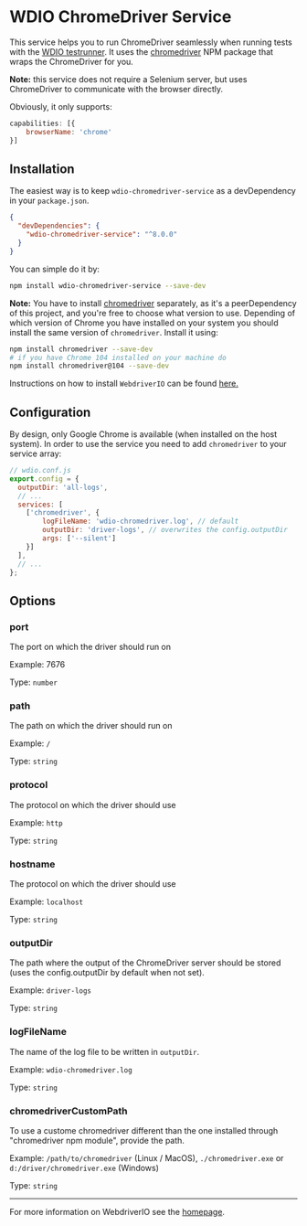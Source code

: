 WDIO ChromeDriver Service
=========================

This service helps you to run ChromeDriver seamlessly when running tests with the [WDIO testrunner](http://webdriver.io/guide/testrunner/gettingstarted.html). It uses the [chromedriver](https://www.npmjs.com/package/chromedriver) NPM package that wraps the ChromeDriver for you.

__Note:__ this service does not require a Selenium server, but uses ChromeDriver to communicate with the browser directly.

Obviously, it only supports:

```js
capabilities: [{
    browserName: 'chrome'
}]
```

## Installation

The easiest way is to keep `wdio-chromedriver-service` as a devDependency in your `package.json`.

```json
{
  "devDependencies": {
    "wdio-chromedriver-service": "^8.0.0"
  }
}
```

You can simple do it by:

```bash
npm install wdio-chromedriver-service --save-dev
```

__Note:__ You have to install [chromedriver](https://www.npmjs.com/package/chromedriver)  separately, as it's a peerDependency of this project, and you're free to choose what version to use. Depending of which version of Chrome you have installed on your system you should install the same version of `chromedriver`. Install it using:

```bash
npm install chromedriver --save-dev
# if you have Chrome 104 installed on your machine do
npm install chromedriver@104 --save-dev
```

Instructions on how to install `WebdriverIO` can be found [here.](http://webdriver.io/guide/getstarted/install.html)

## Configuration

By design, only Google Chrome is available (when installed on the host system). In order to use the service you need to add `chromedriver` to your service array:

```js
// wdio.conf.js
export.config = {
  outputDir: 'all-logs',
  // ...
  services: [
    ['chromedriver', {
        logFileName: 'wdio-chromedriver.log', // default
        outputDir: 'driver-logs', // overwrites the config.outputDir
        args: ['--silent']
    }]
  ],
  // ...
};
```

## Options

### port
The port on which the driver should run on

Example: 7676

Type: `number`

### path
The path on which the driver should run on

Example:  `/`

Type: `string`

### protocol
The protocol on which the driver should use

Example:  `http`

Type: `string`

### hostname
The protocol on which the driver should use

Example:  `localhost`

Type: `string`

### outputDir
The path where the output of the ChromeDriver server should be stored (uses the config.outputDir by default when not set).

Example: `driver-logs`

Type: `string`

### logFileName
The name of the log file to be written in `outputDir`.

Example: `wdio-chromedriver.log`

Type: `string`

### chromedriverCustomPath
To use a custome chromedriver different than the one installed through "chromedriver npm module", provide the path.

Example: `/path/to/chromedriver` (Linux / MacOS), `./chromedriver.exe` or `d:/driver/chromedriver.exe` (Windows)

Type: `string`

---

For more information on WebdriverIO see the [homepage](https://webdriver.io).
